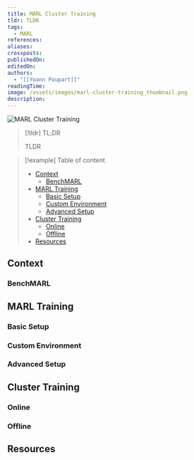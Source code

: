 ```yaml
---
title: MARL Cluster Training
tldr: TLDR
tags:
  - MARL
references: 
aliases: 
crossposts: 
publishedOn: 
editedOn: 
authors:
  - "[[Yoann Poupart]]"
readingTime: 
image: /assets/images/marl-cluster-training_thumbnail.png
description:
---
```


![MARL Cluster Training](marl-cluster-training.png)

> [!tldr] TL;DR
> 
> TLDR

> [!example] Table of content
> 
> - [Context](#context)
> 	-  [BenchMARL](#benchmarl)
> - [MARL Training](#marl-training)
> 	- [Basic Setup](#basic-setup)
> 	- [Custom Environment](#custom-environment)
> 	- [Advanced Setup](#advanced-setup)
> - [Cluster Training](#cluster-training)
> 	- [Online](#online)
> 	- [Offline](#offline)
> - [Resources](#resources)


## Context
### BenchMARL
## MARL Training
### Basic Setup
### Custom Environment
### Advanced Setup
## Cluster Training
### Online
### Offline
## Resources
